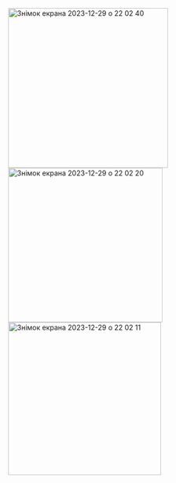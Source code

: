 <img width="325" alt="Знімок екрана 2023-12-29 о 22 02 40" src="https://github.com/antila3567/Weather-App-SwiftUI/assets/69010621/5d28404c-4587-48ce-a9ed-86b785dc7818">
<img width="314" alt="Знімок екрана 2023-12-29 о 22 02 20" src="https://github.com/antila3567/Weather-App-SwiftUI/assets/69010621/4ea284d1-4148-47f0-bab5-fc41edd9da8c">
<img width="311" alt="Знімок екрана 2023-12-29 о 22 02 11" src="https://github.com/antila3567/Weather-App-SwiftUI/assets/69010621/b37da4cd-5411-4902-bbc3-b651a3891401">
